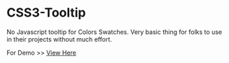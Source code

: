 # CSS3-Tooltip
No Javascript tooltip for Colors Swatches.
Very basic thing for folks to use in their projects without much effort.

For Demo >> <a href="https://jsfiddle.net/adit_999/4wb1x3gg/"> View Here </a>




